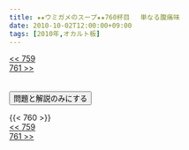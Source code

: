 ```yaml
---
title: ★★ウミガメのスープ★★760杯目　 単なる腹痛味
date: 2010-10-02T12:00:00+09:00
tags: [2010年,オカルト板]
---
```

<div class="th_left"><a href="../759"><< 759</a></div>
<div class="th_right"><a href="../761">761 >></a></div>
<br><br>
<script src="../../js/cupsoup.js"></script>
<form>
<input type="button" value="問題と解説のみにする" onClick="toggleCupsoup()">
</form>
{{< 760 >}}
<div class="th_left"><a href="../759"><< 759</a></div>
<div class="th_right"><a href="../761">761 >></a></div>